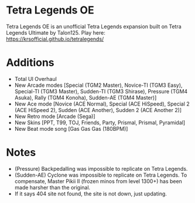 # Tetra Legends OE
Tetra Legends OE is an unofficial Tetra Legends expansion built on Tetra Legends Ultimate by Talon125.
Play here: https://krsofficial.github.io/tetralegends/

# Additions
- Total UI Overhaul
- New Arcade modes [Special (TGM2 Master), Novice-TI (TGM3 Easy), Special-TI (TGM3 Master), Sudden-TI (TGM3 Shirase), Pressure (TGM4 Asuka), Rally (TGM4 Konoha), Sudden-AE (TGM4 Master)]
- New Ace mode [Novice (ACE Normal), Special (ACE HiSpeed), Special 2 (ACE HiSpeed 2), Sudden (ACE Another), Sudden 2 (ACE Another 2)]
- New Retro mode [Arcade (Sega)]
- New Skins [PPT, T99, TOJ, Friends, Party, Prismal, Prismal, Pyramidal]
- New Beat mode song [Gas Gas Gas (180BPM)]

# Notes
- (Pressure) Backpedalling was impossible to replicate on Tetra Legends.
- (Sudden-AE) Cyclone was impossible to replicate on Tetra Legends. To compensate, Master Pikii II (frozen minos from level 1300+) has been made harsher than the original.
- If it says 404 site not found, the site is not down, just updating.
